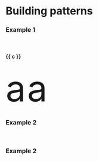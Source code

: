 # Building patterns

### Example 1

<div v-for="c in ['f-mirror-x','f-mirror-y','f-repeat-grid','f-repeat-shift','f-repeat-hex','f-repeat-circle','f-repeat-spin','f-repeat-slice']">
<br>
<h4>{{ c }}</h4>
<f-scene grid width="150" height="150"> 
  <component :is="c">
    <f-text style="font-size: 6rem;" opacity="0.5" x="0.5" y="0">a</f-text>
  </component>
  <f-text style="font-size: 6rem;"   :fill="color('red')" opacity="0.5" x="0.5" y="-0">a</f-text>
</f-scene>
</div>

### Example 2

<f-slider-data value="3" from="3" to="16">
<f-scene grid slot-scope="{value}">
  <f-repeat-circle :count="value">
    <f-regularpolygon :count="value"/>
  </f-repeat-circle>
</f-scene>
</f-slider-data>

<br>

### Example 2

<f-scene grid> 
    <f-repeat-hex step="1">
    <f-repeat-slice :count="3" r="3">
      <f-group slot-scope="data2">
        <f-circle
          x="0.1"
          y="0.25"
          :r="0.46"
          :fill="color('orange')"
        />
      </f-group>
    </f-repeat-slice>
  </f-repeat-hex>
</f-scene>
